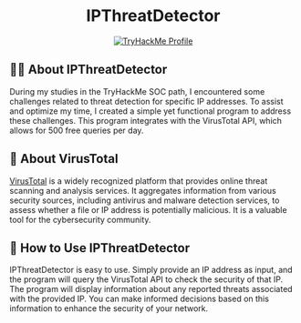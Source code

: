 <!DOCTYPE html>
<html>
<head>
    <meta charset="UTF-8">
</head>
<body>

<h1 align="center">IPThreatDetector</h1>

<p align="center">
    <a href="https://tryhackme.com/p/TxVScoobyDoo">
        <img src="https://tryhackme-badges.s3.amazonaws.com/TxVScoobyDoo.png" alt="TryHackMe Profile">
    </a>
</p>

<h2>🕵️‍♀️ About IPThreatDetector</h2>

<p>During my studies in the TryHackMe SOC path, I encountered some challenges related to threat detection for specific IP addresses. To assist and optimize my time, I created a simple yet functional program to address these challenges. This program integrates with the VirusTotal API, which allows for 500 free queries per day.</p>

<h2>🦠 About VirusTotal</h2>

<p><a href="https://www.virustotal.com/">VirusTotal</a> is a widely recognized platform that provides online threat scanning and analysis services. It aggregates information from various security sources, including antivirus and malware detection services, to assess whether a file or IP address is potentially malicious. It is a valuable tool for the cybersecurity community.</p>

<h2>🚀 How to Use IPThreatDetector</h2>

<p>IPThreatDetector is easy to use. Simply provide an IP address as input, and the program will query the VirusTotal API to check the security of that IP. The program will display information about any reported threats associated with the provided IP. You can make informed decisions based on this information to enhance the security of your network.</p>

</body>
</html>
